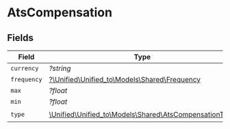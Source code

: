 # AtsCompensation


## Fields

| Field                                                                                               | Type                                                                                                | Required                                                                                            | Description                                                                                         |
| --------------------------------------------------------------------------------------------------- | --------------------------------------------------------------------------------------------------- | --------------------------------------------------------------------------------------------------- | --------------------------------------------------------------------------------------------------- |
| `currency`                                                                                          | *?string*                                                                                           | :heavy_minus_sign:                                                                                  | N/A                                                                                                 |
| `frequency`                                                                                         | [?\Unified\Unified_to\Models\Shared\Frequency](../../models/shared/Frequency.md)                    | :heavy_minus_sign:                                                                                  | N/A                                                                                                 |
| `max`                                                                                               | *?float*                                                                                            | :heavy_minus_sign:                                                                                  | N/A                                                                                                 |
| `min`                                                                                               | *?float*                                                                                            | :heavy_minus_sign:                                                                                  | N/A                                                                                                 |
| `type`                                                                                              | [\Unified\Unified_to\Models\Shared\AtsCompensationType](../../models/shared/AtsCompensationType.md) | :heavy_check_mark:                                                                                  | N/A                                                                                                 |